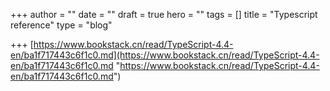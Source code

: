 +++
author = ""
date = ""
draft = true
hero = ""
tags = []
title = "Typescript reference"
type = "blog"

+++
[https://www.bookstack.cn/read/TypeScript-4.4-en/ba1f717443c6f1c0.md](https://www.bookstack.cn/read/TypeScript-4.4-en/ba1f717443c6f1c0.md "https://www.bookstack.cn/read/TypeScript-4.4-en/ba1f717443c6f1c0.md")